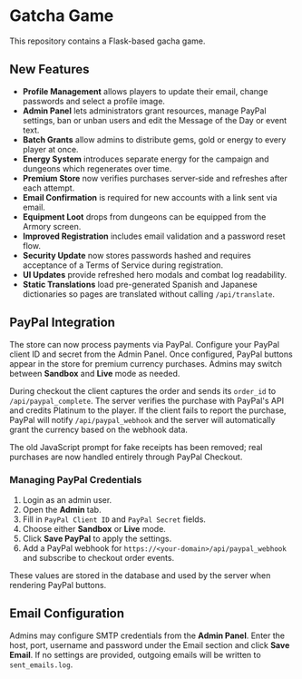 # Gatcha Game

This repository contains a Flask-based gacha game.

## New Features

- **Profile Management** allows players to update their email, change passwords
  and select a profile image.
- **Admin Panel** lets administrators grant resources, manage PayPal settings,
  ban or unban users and edit the Message of the Day or event text.
- **Batch Grants** allow admins to distribute gems, gold or energy to every player at once.
- **Energy System** introduces separate energy for the campaign and dungeons
  which regenerates over time.
- **Premium Store** now verifies purchases server‑side and refreshes after each
  attempt.
- **Email Confirmation** is required for new accounts with a link sent via email.
- **Equipment Loot** drops from dungeons can be equipped from the Armory screen.
- **Improved Registration** includes email validation and a password reset flow.
- **Security Update** now stores passwords hashed and requires acceptance of a Terms of Service during registration.
- **UI Updates** provide refreshed hero modals and combat log readability.
- **Static Translations** load pre-generated Spanish and Japanese dictionaries so pages are translated without calling `/api/translate`.

## PayPal Integration

The store can now process payments via PayPal. Configure your PayPal client ID and secret from the Admin Panel. Once configured, PayPal buttons appear in the store for premium currency purchases. Admins may switch between **Sandbox** and **Live** mode as needed.

During checkout the client captures the order and sends its `order_id` to `/api/paypal_complete`.
The server verifies the purchase with PayPal's API and credits Platinum to the player.
If the client fails to report the purchase, PayPal will notify `/api/paypal_webhook` and the
server will automatically grant the currency based on the webhook data.

The old JavaScript prompt for fake receipts has been removed; real purchases are now handled entirely through PayPal Checkout.

### Managing PayPal Credentials
1. Login as an admin user.
2. Open the **Admin** tab.
3. Fill in `PayPal Client ID` and `PayPal Secret` fields.
4. Choose either **Sandbox** or **Live** mode.
5. Click **Save PayPal** to apply the settings.
6. Add a PayPal webhook for `https://<your-domain>/api/paypal_webhook` and
   subscribe to checkout order events.

These values are stored in the database and used by the server when rendering PayPal buttons.

## Email Configuration

Admins may configure SMTP credentials from the **Admin Panel**. Enter the host, port, username and password under the Email section and click **Save Email**. If no settings are provided, outgoing emails will be written to `sent_emails.log`.
